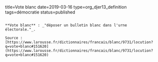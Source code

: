 title=Vote blanc
date=2019-03-16
type=org_djer13_definition
tags=démocratie
status=published
~~~~~~

**Vote blanc** : _"déposer un bulletin blanc dans l'urne électorale."_.

Source : [https://www.larousse.fr/dictionnaires/francais/blanc/9731/locution?q=vote+blanc#151620] (https://www.larousse.fr/dictionnaires/francais/blanc/9731/locution?q=vote+blanc#151620)